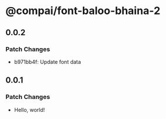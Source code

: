 # @compai/font-baloo-bhaina-2

## 0.0.2

### Patch Changes

- b971bb4f: Update font data

## 0.0.1

### Patch Changes

- Hello, world!
